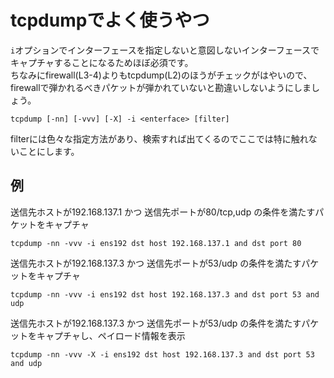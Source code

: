 # tcpdumpでよく使うやつ
`i`オプションでインターフェースを指定しないと意図しないインターフェースでキャプチャすることになるためほぼ必須です。  
ちなみにfirewall(L3-4)よりもtcpdump(L2)のほうがチェックがはやいので、firewallで弾かれるべきパケットが弾かれていないと勘違いしないようにしましょう。
```
tcpdump [-nn] [-vvv] [-X] -i <enterface> [filter]
```
filterには色々な指定方法があり、検索すれば出てくるのでここでは特に触れないことにします。

## 例
送信先ホストが192.168.137.1 かつ 送信先ポートが80/tcp,udp の条件を満たすパケットをキャプチャ
```
tcpdump -nn -vvv -i ens192 dst host 192.168.137.1 and dst port 80
```
送信先ホストが192.168.137.3 かつ 送信先ポートが53/udp の条件を満たすパケットをキャプチャ
```
tcpdump -nn -vvv -i ens192 dst host 192.168.137.3 and dst port 53 and udp
```
送信先ホストが192.168.137.3 かつ 送信先ポートが53/udp の条件を満たすパケットをキャプチャし、ペイロード情報を表示
```
tcpdump -nn -vvv -X -i ens192 dst host 192.168.137.3 and dst port 53 and udp
```
